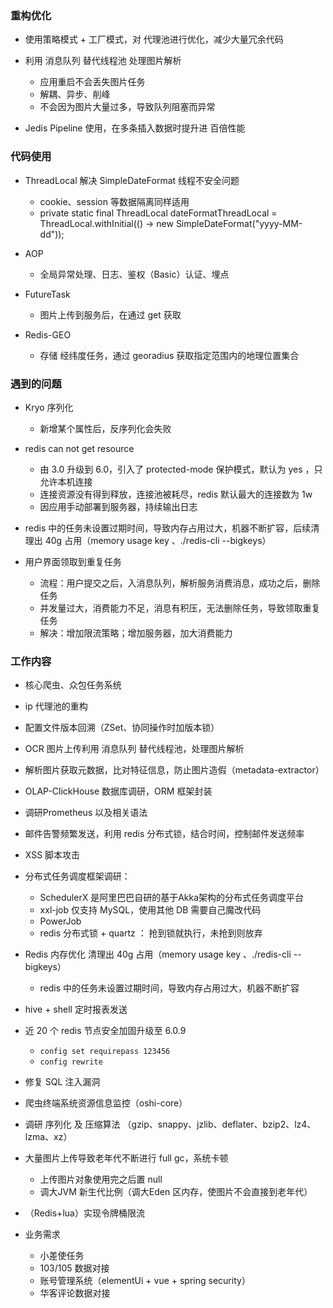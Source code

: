 ### 重构优化
- 使用策略模式 + 工厂模式，对 代理池进行优化，减少大量冗余代码
- 利用 消息队列 替代线程池 处理图片解析
  - 应用重启不会丢失图片任务
  - 解耦、异步、削峰
  - 不会因为图片大量过多，导致队列阻塞而异常
  
- Jedis Pipeline 使用，在多条插入数据时提升进 百倍性能
  
### 代码使用
- ThreadLocal 解决 SimpleDateFormat 线程不安全问题
  - cookie、session 等数据隔离同样适用
  - private static final ThreadLocal<SimpleDateFormat> dateFormatThreadLocal = ThreadLocal.withInitial(() -> new SimpleDateFormat("yyyy-MM-dd"));

- AOP
  - 全局异常处理、日志、鉴权（Basic）认证、埋点
  
- FutureTask
  - 图片上传到服务后，在通过 get 获取
  
- Redis-GEO
  - 存储 经纬度任务，通过 georadius 获取指定范围内的地理位置集合

### 遇到的问题
- Kryo 序列化
  - 新增某个属性后，反序列化会失败
- redis can not get resource
  - 由 3.0 升级到 6.0，引入了 protected-mode 保护模式，默认为 yes ，只允许本机连接
  - 连接资源没有得到释放，连接池被耗尽，redis 默认最大的连接数为 1w
  - 因应用手动部署到服务器，持续输出日志
  
- redis 中的任务未设置过期时间，导致内存占用过大，机器不断扩容，后续清理出 40g 占用（memory usage key 、./redis-cli --bigkeys）
- 用户界面领取到重复任务
  - 流程：用户提交之后，入消息队列，解析服务消费消息，成功之后，删除任务
  - 并发量过大，消费能力不足，消息有积压，无法删除任务，导致领取重复任务
  - 解决：增加限流策略；增加服务器，加大消费能力

### 工作内容
- 核心爬虫、众包任务系统
- ip 代理池的重构
- 配置文件版本回溯（ZSet、协同操作时加版本锁） 
- OCR 图片上传利用 消息队列 替代线程池，处理图片解析
- 解析图片获取元数据，比对特征信息，防止图片造假（metadata-extractor）
- OLAP-ClickHouse 数据库调研，ORM 框架封装
- 调研Prometheus 以及相关语法
- 邮件告警频繁发送，利用 redis 分布式锁，结合时间，控制邮件发送频率
- XSS 脚本攻击
- 分布式任务调度框架调研：
  - SchedulerX 是阿里巴巴自研的基于Akka架构的分布式任务调度平台
  - xxl-job 仅支持 MySQL，使用其他 DB 需要自己魔改代码
  - PowerJob
  - redis 分布式锁 + quartz ： 抢到锁就执行，未抢到则放弃
- Redis 内存优化 清理出 40g 占用（memory usage key 、./redis-cli --bigkeys）
  - redis 中的任务未设置过期时间，导致内存占用过大，机器不断扩容
- hive + shell 定时报表发送
- 近 20 个 redis 节点安全加固升级至 6.0.9
  - `config set requirepass 123456`
  - `config rewrite`
- 修复 SQL 注入漏洞
- 爬虫终端系统资源信息监控（oshi-core）
- 调研 序列化 及 压缩算法 （gzip、snappy、jzlib、deflater、bzip2、lz4、lzma、xz）
- 大量图片上传导致老年代不断进行 full gc，系统卡顿
  - 上传图片对象使用完之后置 null
  - 调大JVM 新生代比例（调大Eden 区内存，使图片不会直接到老年代）
- （Redis+lua）实现令牌桶限流
  
- 业务需求
  - 小差使任务
  - 103/105 数据对接
  - 账号管理系统（elementUi + vue + spring security）
  - 华客评论数据对接

